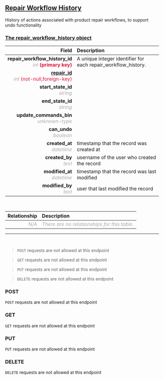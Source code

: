 ## <u>Repair Workflow History</u>
History of actions associated with product repair workflows, to support undo functionality


### <u>The repair_workflow_history object</u>

Field | Description
------:|:------------
__repair_workflow_history_id__ <br><font color="DarkGray">_int_</font> <font color="Crimson">__(primary key)__</font> | A unique integer identifier for each repair_workflow_history.
__<a href="/#repair">repair_id</a>__ <br><font color="DarkGray">_int_</font> <font color="Crimson">(not-null,foreign-key)</font> | 
__start_state_id__ <br><font color="DarkGray">_string_</font> <font color="Crimson"></font> | 
__end_state_id__ <br><font color="DarkGray">_string_</font> <font color="Crimson"></font> | 
__update_commands_bin__ <br><font color="DarkGray">_unknown-type_</font> <font color="Crimson"></font> | 
__can_undo__ <br><font color="DarkGray">_boolean_</font> <font color="Crimson"></font> | 
__created_at__  <br><font color="DarkGray">_datetime_</font> | timestamp that the record was created at
__created_by__  <br><font color="DarkGray">_text_</font>| username of the user who created the record
__modified_at__ <br><font color="DarkGray">_datetime_</font>| timestamp that the record was last modified
__modified_by__ <br><font color="DarkGray">_text_</font>| user that last modified the record

<br>

Relationship | Description
-------------:|:------------
<font color="DarkGray">N/A</font> | <font color="DarkGray">_There are no relationships for this table._</font>

<hr>
<br>

> `POST` requests are not allowed at this endpoint

> `GET` requests are not allowed at this endpoint

> `PUT` requests are not allowed at this endpoint

> `DELETE` requests are not allowed at this endpoint



### POST
`POST` requests are not allowed at this endpoint

 ### GET
`GET` requests are not allowed at this endpoint

### PUT
`PUT` requests are not allowed at this endpoint

### DELETE
`DELETE` requests are not allowed at this endpoint



    
